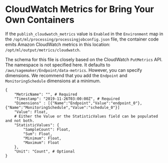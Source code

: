 # CloudWatch Metrics for Bring Your Own Containers<a name="model-monitor-byoc-cloudwatch"></a>

If the `publish_cloudwatch_metrics` value is `Enabled` in the `Environment` map in the `/opt/ml/processing/processingjobconfig.json` file, the container code emits Amazon CloudWatch metrics in this location: `/opt/ml/output/metrics/cloudwatch`\. 

The schema for this file is closely based on the CloudWatch `PutMetrics` API\. The namespace is not specified here\. It defaults to `/aws/sagemaker/Endpoint/data-metrics`\. However, you can specify dimensions\. We recommend that you add the `Endpoint` and `MonitoringSchedule` dimensions at a minimum\.

```
{ 
    "MetricName": "", # Required
    "Timestamp": "2019-11-26T03:00:00Z", # Required
    "Dimensions" : [{"Name":"Endpoint","Value":"endpoint_0"},{"Name":"MonitoringSchedule","Value":"schedule_0"}]
    "Value": Float,
    # Either the Value or the StatisticValues field can be populated and not both.
    "StatisticValues": {
        "SampleCount": Float,
        "Sum": Float,
        "Minimum": Float,
        "Maximum": Float
    },
    "Unit": "Count", # Optional
}
```